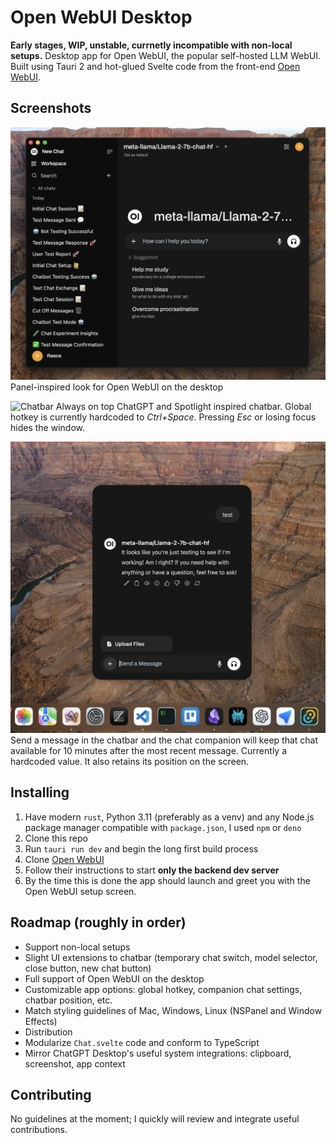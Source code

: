 # Open WebUI Desktop

**Early stages, WIP, unstable, currnetly incompatible with non-local setups.** Desktop app for Open WebUI, the popular self-hosted LLM WebUI. Built using Tauri 2 and hot-glued Svelte code from the front-end [Open WebUI](https://github.com/open-webui/open-webui).

## Screenshots

![Desktop GUI](./screenshots/desktop-gui.png)
Panel-inspired look for Open WebUI on the desktop

![Chatbar](./screenshots/chatbar.png)
Always on top ChatGPT and Spotlight inspired chatbar. Global hotkey is currently hardcoded to _Ctrl+Space_. Pressing _Esc_ or losing focus hides the window.

![Chat Companion](./screenshots/chat-companion.png)
Send a message in the chatbar and the chat companion will keep that chat available for 10 minutes after the most recent message. Currently a hardcoded value. It also retains its position on the screen.

## Installing

1. Have modern `rust`, Python 3.11 (preferably as a venv) and any Node.js package manager compatible with `package.json`, I used `npm` or `deno`
1. Clone this repo
1. Run `tauri run dev` and begin the long first build process
1. Clone [Open WebUI](https://github.com/open-webui/open-webui)
1. Follow their instructions to start **only the backend dev server**
1. By the time this is done the app should launch and greet you with the Open WebUI setup screen.

## Roadmap (roughly in order)

- Support non-local setups
- Slight UI extensions to chatbar (temporary chat switch, model selector, close button, new chat button)
- Full support of Open WebUI on the desktop
- Customizable app options: global hotkey, companion chat settings, chatbar position, etc.
- Match styling guidelines of Mac, Windows, Linux (NSPanel and Window Effects)
- Distribution
- Modularize `Chat.svelte` code and conform to TypeScript
- Mirror ChatGPT Desktop's useful system integrations: clipboard, screenshot, app context

## Contributing

No guidelines at the moment; I quickly will review and integrate useful contributions.
